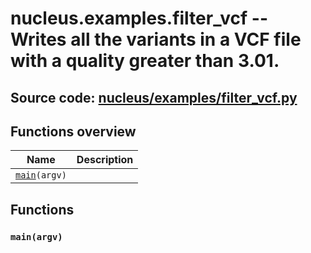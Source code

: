 # nucleus.examples.filter_vcf -- Writes all the variants in a VCF file with a quality greater than 3.01.
**Source code:** [nucleus/examples/filter_vcf.py](https://github.com/google/nucleus/tree/master/nucleus/examples/filter_vcf.py)
---


## Functions overview
Name | Description
-----|------------
[`main`](#main)`(argv)` | 

## Functions
<a name="main"></a>
### `main(argv)`

